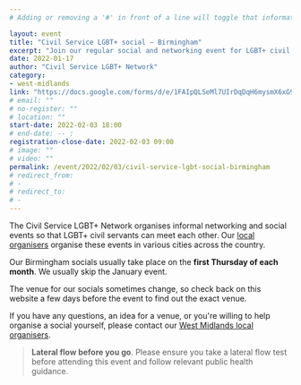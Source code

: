 ```yaml
---
# Adding or removing a '#' in front of a line will toggle that information off and on from being processed. 

layout: event
title: "Civil Service LGBT+ social – Birmingham"
excerpt: "Join our regular social and networking event for LGBT+ civil servants based in and around Birmingham."
date: 2022-01-17
author: "Civil Service LGBT+ Network"
category: 
- west-midlands
link: "https://docs.google.com/forms/d/e/1FAIpQLSeMl7UIrDqDqH6mysmX6xG9Msb1NvXf5htaYwOCbKSN8cU5Kw/viewform?usp=sf_link"
# email: ""
# no-register: ""
# location: ""
start-date: 2022-02-03 18:00
# end-date: -- :
registration-close-date: 2022-02-03 09:00
# image: ""
# video: ""
permalink: /event/2022/02/03/civil-service-lgbt-social-birmingham
# redirect_from: 
# - 
# redirect_to: 
# - 
---
```


The Civil Service LGBT+ Network organises informal networking and social events so that LGBT+ civil servants can meet each other. Our [local organisers](/team) organise these events in various cities across the country.

Our Birmingham socials usually take place on the **first Thursday of each month**. We usually skip the January event.

The venue for our socials sometimes change, so check back on this website a few days before the event to find out the exact venue. 

If you have any questions, an idea for a venue, or you're willing to help organise a social yourself, please contact our [West Midlands local organisers](/team).

> **Lateral flow before you go**. Please ensure you take a lateral flow test before attending this event and follow relevant public health guidance.
